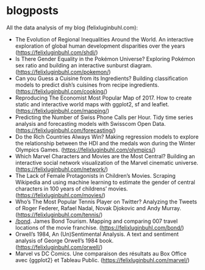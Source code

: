 # blogposts

All the data analysis of my blog (felixluginbuhl.com):

- The Evolution of Regional Inequalities Around the World. An interactive exploration of global human development disparities over the years (https://felixluginbuhl.com/shdi/)
- Is There Gender Equality in the Pokémon Universe? Exploring Pokémon sex ratio and building an interactive sunburst diagram. (https://felixluginbuhl.com/pokemon/)
- Can you Guess a Cuisine from its Ingredients? Building classification models to predict dish’s cuisines from recipe ingredients. (https://felixluginbuhl.com/cooking/)
- Reproducing The Economist Most Popular Map of 2017. How to create static and interactive world maps with ggplot2, sf and leaflet. (https://felixluginbuhl.com/mapping/)
- Predicting the Number of Swiss Phone Calls per Hour. Tidy time series analysis and forecasting models with Swisscom Open Data. (https://felixluginbuhl.com/forecasting/)
- Do the Rich Countries Always Win? Making regression models to explore the relationship between the HDI and the medals won during the Winter Olympics Games. (https://felixluginbuhl.com/olympics/)
- Which Marvel Characters and Movies are the Most Central? Building an interactive social network visualization of the Marvel cinematic universe. (https://felixluginbuhl.com/network/)
- The Lack of Female Protagonists in Children’s Movies. Scraping Wikipedia and using machine learning to estimate the gender of central characters in 100 years of childrens’ movies. (https://felixluginbuhl.com/movies/)
- Who’s The Most Popular Tennis Player on Twitter? Analyzing the Tweets of Roger Federer, Rafael Nadal, Novak Djokovic and Andy Murray. (https://felixluginbuhl.com/tennis/)
- [/bond](https://github.com/lgnbhl/blogposts/tree/master/bond). James Bond Tourism. Mapping and comparing 007 travel locations of the movie franchise. (https://felixluginbuhl.com/bond/)
- Orwell’s 1984, An (Un)Sentimental Analysis. A text and sentiment analysis of George Orwell’s 1984 book. (https://felixluginbuhl.com/orwell/)
- Marvel vs DC Comics. Une comparaison des résultats au Box Office avec {ggplot2} et Tableau Public. (https://felixluginbuhl.com/marvel/)
